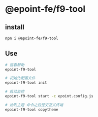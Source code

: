 # @epoint-fe/f9-tool

## install

```sh
npm i @epoint-fe/f9-tool
```

## Use

```sh
# 查看帮助
epoint-f9-tool

# 初始化配置文件
epoint-f9-tool init

# 启动监控
epoint-f9-tool start -c epoint.config.js

# 抽取主题 命令之后是交互式终端
epoint-f9-tool copytheme
```
